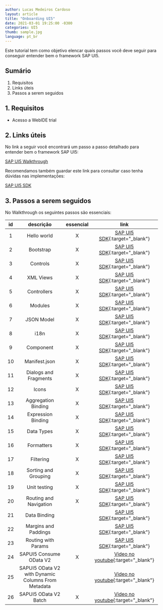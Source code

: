```yaml
---
author: Lucas Medeiros Cardoso
layout: article
title: "Onboarding UI5"
date: 2021-03-01 19:25:00 -0300 
categories: UI5
thumb: sample.jpg
language: pt_br
---
```


Este tutorial tem como objetivo elencar quais passos você deve seguir para conseguir entender bem o framework SAP UI5.

## Sumário

1. Requisitos
2. Links úteis
3. Passos a serem seguidos

## 1. Requisitos

- Acesso a WebIDE trial

## 2. Links úteis

No link a seguir você encontrará um passo a passo detalhado para entender bem o framework SAP UI5:

[SAP UI5 Walkthrough](https://sapui5.hana.ondemand.com/#/topic/3da5f4be63264db99f2e5b04c5e853db)

Recomendamos também guardar este link para consultar caso tenha dúvidas nas implementações:

[SAP UI5 SDK](https://sapui5.hana.ondemand.com/#/)

## 3. Passos a serem seguidos

No Walkthrough os seguintes passos são essenciais:

| id | descrição | essencial | link |
|:---:|:---:|:---:|:---:|
| 1 | Hello world | X | [SAP UI5 SDK](https://sapui5.hana.ondemand.com/#/topic/2680aa9b16c14a00b01261d04babbb39){:target="_blank"} |
| 2 | Bootstrap | X | [SAP UI5 SDK](https://sapui5.hana.ondemand.com/#/topic/fe12df2e338e43598977d09f3d191b7b){:target="_blank"} |
| 3 | Controls | X | [SAP UI5 SDK](https://sapui5.hana.ondemand.com/#/topic/ddbceecd7d3d42eea9cf78a820a238fb){:target="_blank"} |
| 4 | XML Views | X | [SAP UI5 SDK](https://sapui5.hana.ondemand.com/#/topic/1409791afe4747319a3b23a1e2fc7064){:target="_blank"} |
| 5 | Controllers | X | [SAP UI5 SDK](https://sapui5.hana.ondemand.com/#/topic/50579ddf2c934ce789e056cfffe9efa9){:target="_blank"} |
| 6 | Modules | X | [SAP UI5 SDK](https://sapui5.hana.ondemand.com/#/topic/f665d0de4dba405f9af4294de824b03b){:target="_blank"} |
| 7 | JSON Model | X | [SAP UI5 SDK](https://sapui5.hana.ondemand.com/#/topic/70ef981d350a495b940640801701c409){:target="_blank"} |
| 8 | i18n | X | [SAP UI5 SDK](https://sapui5.hana.ondemand.com/#/topic/df86bfbeab0645e5b764ffa488ed57dc){:target="_blank"} |
| 9 | Component | X | [SAP UI5 SDK](https://sapui5.hana.ondemand.com/#/topic/4cfa60872dca462cb87148ccd0d948ee){:target="_blank"} |
| 10 | Manifest.json | X | [SAP UI5 SDK](https://sapui5.hana.ondemand.com/#/topic/8f93bf2b2b13402e9f035128ce8b495f){:target="_blank"} |
| 11 | Dialogs and Fragments | X | [SAP UI5 SDK](https://sapui5.hana.ondemand.com/#/topic/4da72985139b4b83b5f1c1e0c0d2ed5a){:target="_blank"} |
| 12 | Icons | X | [SAP UI5 SDK](https://sapui5.hana.ondemand.com/#/topic/776f7352807e4f82b18176c8fbdc0c56){:target="_blank"} |
| 13 | Aggregation Binding | X | [SAP UI5 SDK](https://sapui5.hana.ondemand.com/#/topic/bf71375454654b44af01379a3c3a6273){:target="_blank"} |
| 14 | Expression Binding | X | [SAP UI5 SDK](https://sapui5.hana.ondemand.com/#/topic/c98d57347ba444c6945f596584d2db45){:target="_blank"} |
| 15 | Data Types | X | [SAP UI5 SDK](https://sapui5.hana.ondemand.com/#/topic/dfe04650afc046e0802abb1a1a90d2d9){:target="_blank"} |
| 16 | Formatters | X | [SAP UI5 SDK](https://sapui5.hana.ondemand.com/#/topic/0f8626ed7b7542ffaa44601828db20de){:target="_blank"} |
| 17 | Filtering | X | [SAP UI5 SDK](https://sapui5.hana.ondemand.com/#/topic/5295470d7eee46c1898ee46c1b9ad763){:target="_blank"} |
| 18 | Sorting and Grouping | X | [SAP UI5 SDK](https://sapui5.hana.ondemand.com/#/topic/c4b2a32bb72f483faa173e890e48d812){:target="_blank"} |
| 19 | Unit testing | X | [SAP UI5 SDK](https://sapui5.hana.ondemand.com/#/topic/e1ce1de315994a02bf162f4b3b5a9f09){:target="_blank"} |
| 20 | Routing and Navigation | X | [SAP UI5 SDK](https://sapui5.hana.ondemand.com/#/topic/e5200ee755f344c8aef8efcbab3308fb){:target="_blank"} |
| 21 | Data Binding |  | [SAP UI5 SDK](https://sapui5.hana.ondemand.com/#/topic/e5310932a71f42daa41f3a6143efca9c){:target="_blank"} |
| 22 | Margins and Paddings |  | [SAP UI5 SDK](https://sapui5.hana.ondemand.com/#/topic/17b87fbafb5a4474982760d2a3a73e69){:target="_blank"} |
| 23 | Routing with Params |  | [SAP UI5 SDK](https://sapui5.hana.ondemand.com/#/topic/2366345a94f64ec1a80f9d9ce50a59ef){:target="_blank"} |
| 24 | SAPUI5 Consume OData V2 | X | [Video no youtube](https://www.youtube.com/watch?v=WaJPa5OdHmM){:target="_blank"} |
| 25 | SAPUI5 OData V2 with Dynamic Columns From Metadata |  | [Video no youtube](https://www.youtube.com/watch?v=xnyOgaA0cko){:target="_blank"} |
| 26 | SAPUI5 OData V2 Batch | X | [Video no youtube](https://www.youtube.com/watch?v=cNQA8m6xMSE){:target="_blank"} |
